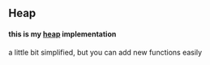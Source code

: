 ## Heap

#### this is my [heap](https://en.wikipedia.org/wiki/Heap_(data_structure)) implementation
a little bit simplified, but you can add new functions easily